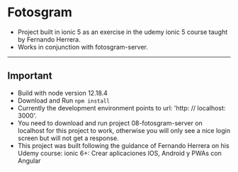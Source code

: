 # Fotosgram
* Project built in ionic 5 as an exercise in the udemy ionic 5 course taught by Fernando Herrera.
* Works in conjunction with fotosgram-server.
***
## Important
* Build with node version 12.18.4
* Download and Run ```npm install```
* Currently the development environment points to url: 'http: // localhost: 3000'.
* You need to download and run project 08-fotosgram-server on localhost for this project to work, otherwise you will only see a nice login screen but will not get a response.
* This project was built following the guidance of Fernando Herrera on his Udemy course: ionic 6+: Crear aplicaciones IOS, Android y PWAs con Angular